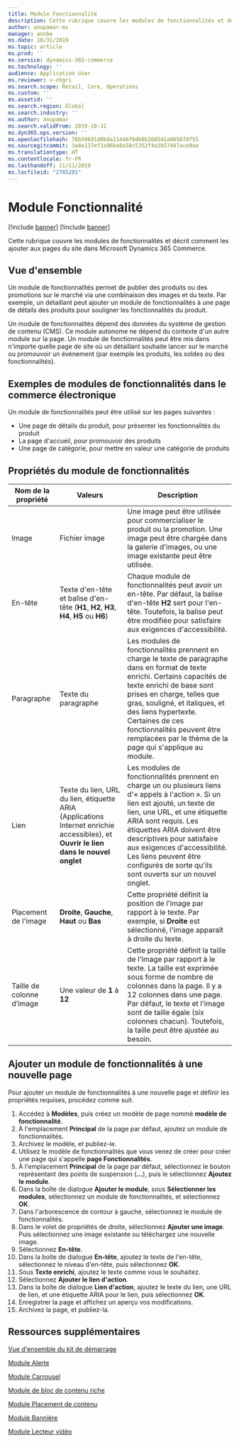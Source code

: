 ```yaml
---
title: Module Fonctionnalité
description: Cette rubrique couvre les modules de fonctionnalités et décrit comment les ajouter aux pages du site dans Microsoft Dynamics 365 Commerce.
author: anupamar-ms
manager: annbe
ms.date: 10/31/2019
ms.topic: article
ms.prod: ''
ms.service: dynamics-365-commerce
ms.technology: ''
audience: Application User
ms.reviewer: v-chgri
ms.search.scope: Retail, Core, Operations
ms.custom: ''
ms.assetid: ''
ms.search.region: Global
ms.search.industry: ''
ms.author: anupamar
ms.search.validFrom: 2019-10-31
ms.dyn365.ops.version: ''
ms.openlocfilehash: 76b59681d0bda11446f6db8b2685d1a0656f8f55
ms.sourcegitcommit: 3a4e137ef3a96ba0a58c5352f4a3b57467ace9ae
ms.translationtype: HT
ms.contentlocale: fr-FR
ms.lasthandoff: 11/11/2019
ms.locfileid: "2785281"
---
```

# <a name="feature-module"></a>Module Fonctionnalité 

[!include [banner](includes/preview-banner.md)]
[!include [banner](includes/banner.md)]

Cette rubrique couvre les modules de fonctionnalités et décrit comment les ajouter aux pages du site dans Microsoft Dynamics 365 Commerce.

## <a name="overview"></a>Vue d'ensemble

Un module de fonctionnalités permet de publier des produits ou des promotions sur le marché via une combinaison des images et du texte. Par exemple, un détaillant peut ajouter un module de fonctionnalités à une page de détails des produits pour souligner les fonctionnalités du produit.

Un module de fonctionnalités dépend des données du système de gestion de contenu (CMS). Ce module autonome ne dépend du contexte d'un autre module sur la page. Un module de fonctionnalités peut être mis dans n'importe quelle page de site où un détaillant souhaite lancer sur le marché ou promouvoir un événement (par exemple les produits, les soldes ou des fonctionnalités).

## <a name="examples-of-feature-modules-in-e-commerce"></a>Exemples de modules de fonctionnalités dans le commerce électronique

Un module de fonctionnalités peut être utilisé sur les pages suivantes :

- Une page de détails du produit, pour présenter les fonctionnalités du produit
- La page d'accueil, pour promouvoir des produits
- Une page de catégorie, pour mettre en valeur une catégorie de produits

## <a name="feature-module-properties"></a>Propriétés du module de fonctionnalités

| Nom de la propriété     | Valeurs | Description |
|-------------------|--------|-------------|
| Image             | Fichier image | Une image peut être utilisée pour commercialiser le produit ou la promotion. Une image peut être chargée dans la galerie d'images, ou une image existante peut être utilisée. |
| En-tête           | Texte d'en-tête et balise d'en-tête (**H1**, **H2**, **H3**, **H4**, **H5** ou **H6**) | Chaque module de fonctionnalités peut avoir un en-tête. Par défaut, la balise d'en-tête **H2** sert pour l'en-tête. Toutefois, la balise peut être modifiée pour satisfaire aux exigences d'accessibilité. |
| Paragraphe         | Texte du paragraphe | Les modules de fonctionnalités prennent en charge le texte de paragraphe dans en format de texte enrichi. Certains capacités de texte enrichi de base sont prises en charge, telles que gras, souligné, et italiques, et des liens hypertexte. Certaines de ces fonctionnalités peuvent être remplacées par le thème de la page qui s'applique au module. |
| Lien              | Texte du lien, URL du lien, étiquette ARIA (Applications Internet enrichie accessibles), et **Ouvrir le lien dans le nouvel onglet** | Les modules de fonctionnalités prennent en charge un ou plusieurs liens d'« appels à l'action ». Si un lien est ajouté, un texte de lien, une URL, et une étiquette ARIA sont requis. Les étiquettes ARIA doivent être descriptives pour satisfaire aux exigences d'accessibilité. Les liens peuvent être configurés de sorte qu'ils sont ouverts sur un nouvel onglet. |
| Placement de l'image   | **Droite**, **Gauche**, **Haut** ou **Bas** | Cette propriété définit la position de l'image par rapport à le texte. Par exemple, si **Droite** est sélectionné, l'image apparaît à droite du texte. |
| Taille de colonne d’image | Une valeur de **1** à **12** | Cette propriété définit la taille de l'image par rapport à le texte. La taille est exprimée sous forme de nombre de colonnes dans la page. Il y a 12 colonnes dans une page. Par défaut, le texte et l'image sont de taille égale (six colonnes chacun). Toutefois, la taille peut être ajustée au besoin. |

## <a name="add-a-feature-module-to-a-new-page"></a>Ajouter un module de fonctionnalités à une nouvelle page 

Pour ajouter un module de fonctionnalités à une nouvelle page et définir les propriétés requises, procédez comme suit.

1. Accédez à **Modèles**, puis créez un modèle de page nommé **modèle de fonctionnalité**.
1. À l'emplacement **Principal** de la page par défaut, ajoutez un module de fonctionnalités.
1. Archivez le modèle, et publiez-le.
1. Utilisez le modèle de fonctionnalités que vous venez de créer pour créer une page qui s'appelle **page Fonctionnalités**.
1. À l'emplacement **Principal** de la page par défaut, sélectionnez le bouton représentant des points de suspension (**...**), puis le sélectionnez **Ajoutez le module**.
1. Dans la boîte de dialogue **Ajouter le module**, sous **Sélectionner les modules**, sélectionnez un module de fonctionnalités, et sélectionnez **OK**.
1. Dans l'arborescence de contour à gauche, sélectionnez le module de fonctionnalités.
1. Dans le volet de propriétés de droite, sélectionnez **Ajouter une image**. Puis sélectionnez une image existante ou téléchargez une nouvelle image.
1. Sélectionnez **En-tête**.
1. Dans la boîte de dialogue **En-tête**, ajoutez le texte de l'en-tête, sélectionnez le niveau d'en-tête, puis sélectionnez **OK**.
1. Sous **Texte enrichi**, ajoutez le texte comme vous le souhaitez.
1. Sélectionnez **Ajouter le lien d'action**.
1. Dans la boîte de dialogue **Lien d'action**, ajoutez le texte du lien, une URL de lien, et une étiquette ARIA pour le lien, puis sélectionnez **OK**.
1. Enregistrer la page et affichez un aperçu vos modifications.
1. Archivez la page, et publiez-la.

## <a name="additional-resources"></a>Ressources supplémentaires

[Vue d'ensemble du kit de démarrage](starter-kit-overview.md)

[Module Alerte](add-alert.md)

[Module Carrousel](add-carousel.md)

[Module de bloc de contenu riche](add-content-rich-block.md)

[Module Placement de contenu](add-content-placement-modules.md)

[Module Bannière](add-hero-module.md)

[Module Lecteur vidéo](add-video-player.md)

